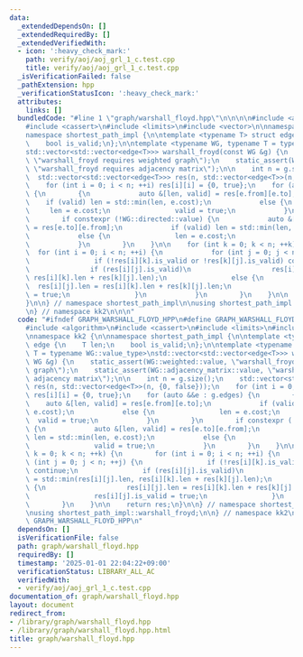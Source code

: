```yaml
---
data:
  _extendedDependsOn: []
  _extendedRequiredBy: []
  _extendedVerifiedWith:
  - icon: ':heavy_check_mark:'
    path: verify/aoj/aoj_grl_1_c.test.cpp
    title: verify/aoj/aoj_grl_1_c.test.cpp
  _isVerificationFailed: false
  _pathExtension: hpp
  _verificationStatusIcon: ':heavy_check_mark:'
  attributes:
    links: []
  bundledCode: "#line 1 \"graph/warshall_floyd.hpp\"\n\n\n\n#include <algorithm>\n\
    #include <cassert>\n#include <limits>\n#include <vector>\n\nnamespace kk2 {\n\n\
    namespace shortest_path_impl {\n\ntemplate <typename T> struct edge {\n    T len;\n\
    \    bool is_valid;\n};\n\ntemplate <typename WG, typename T = typename WG::value_type>\n\
    std::vector<std::vector<edge<T>>> warshall_froyd(const WG &g) {\n    static_assert(WG::weighted::value,\
    \ \"warshall_froyd requires weighted graph\");\n    static_assert(WG::adjacency_matrix::value,\
    \ \"warshall_froyd requires adjacency matrix\");\n\n    int n = g.size();\n  \
    \  std::vector<std::vector<edge<T>>> res(n, std::vector<edge<T>>(n, {0, false}));\n\
    \    for (int i = 0; i < n; ++i) res[i][i] = {0, true};\n    for (auto &&e : g.edges)\
    \ {\n        {\n            auto &[len, valid] = res[e.from][e.to];\n        \
    \    if (valid) len = std::min(len, e.cost);\n            else {\n           \
    \     len = e.cost;\n                valid = true;\n            }\n        }\n\
    \        if constexpr (!WG::directed::value) {\n            auto &[len, valid]\
    \ = res[e.to][e.from];\n            if (valid) len = std::min(len, e.cost);\n\
    \            else {\n                len = e.cost;\n                valid = true;\n\
    \            }\n        }\n    }\n\n    for (int k = 0; k < n; ++k) {\n      \
    \  for (int i = 0; i < n; ++i) {\n            for (int j = 0; j < n; ++j) {\n\
    \                if (!res[i][k].is_valid or !res[k][j].is_valid) continue;\n \
    \               if (res[i][j].is_valid)\n                    res[i][j].len = std::min(res[i][j].len,\
    \ res[i][k].len + res[k][j].len);\n                else {\n                  \
    \  res[i][j].len = res[i][k].len + res[k][j].len;\n                    res[i][j].is_valid\
    \ = true;\n                }\n            }\n        }\n    }\n\n    return res;\n\
    }\n\n} // namespace shortest_path_impl\n\nusing shortest_path_impl::warshall_froyd;\n\
    \n} // namespace kk2\n\n\n"
  code: "#ifndef GRAPH_WARSHALL_FLOYD_HPP\n#define GRAPH_WARSHALL_FLOYD_HPP 1\n\n\
    #include <algorithm>\n#include <cassert>\n#include <limits>\n#include <vector>\n\
    \nnamespace kk2 {\n\nnamespace shortest_path_impl {\n\ntemplate <typename T> struct\
    \ edge {\n    T len;\n    bool is_valid;\n};\n\ntemplate <typename WG, typename\
    \ T = typename WG::value_type>\nstd::vector<std::vector<edge<T>>> warshall_froyd(const\
    \ WG &g) {\n    static_assert(WG::weighted::value, \"warshall_froyd requires weighted\
    \ graph\");\n    static_assert(WG::adjacency_matrix::value, \"warshall_froyd requires\
    \ adjacency matrix\");\n\n    int n = g.size();\n    std::vector<std::vector<edge<T>>>\
    \ res(n, std::vector<edge<T>>(n, {0, false}));\n    for (int i = 0; i < n; ++i)\
    \ res[i][i] = {0, true};\n    for (auto &&e : g.edges) {\n        {\n        \
    \    auto &[len, valid] = res[e.from][e.to];\n            if (valid) len = std::min(len,\
    \ e.cost);\n            else {\n                len = e.cost;\n              \
    \  valid = true;\n            }\n        }\n        if constexpr (!WG::directed::value)\
    \ {\n            auto &[len, valid] = res[e.to][e.from];\n            if (valid)\
    \ len = std::min(len, e.cost);\n            else {\n                len = e.cost;\n\
    \                valid = true;\n            }\n        }\n    }\n\n    for (int\
    \ k = 0; k < n; ++k) {\n        for (int i = 0; i < n; ++i) {\n            for\
    \ (int j = 0; j < n; ++j) {\n                if (!res[i][k].is_valid or !res[k][j].is_valid)\
    \ continue;\n                if (res[i][j].is_valid)\n                    res[i][j].len\
    \ = std::min(res[i][j].len, res[i][k].len + res[k][j].len);\n                else\
    \ {\n                    res[i][j].len = res[i][k].len + res[k][j].len;\n    \
    \                res[i][j].is_valid = true;\n                }\n            }\n\
    \        }\n    }\n\n    return res;\n}\n\n} // namespace shortest_path_impl\n\
    \nusing shortest_path_impl::warshall_froyd;\n\n} // namespace kk2\n\n#endif //\
    \ GRAPH_WARSHALL_FLOYD_HPP\n"
  dependsOn: []
  isVerificationFile: false
  path: graph/warshall_floyd.hpp
  requiredBy: []
  timestamp: '2025-01-01 22:04:22+09:00'
  verificationStatus: LIBRARY_ALL_AC
  verifiedWith:
  - verify/aoj/aoj_grl_1_c.test.cpp
documentation_of: graph/warshall_floyd.hpp
layout: document
redirect_from:
- /library/graph/warshall_floyd.hpp
- /library/graph/warshall_floyd.hpp.html
title: graph/warshall_floyd.hpp
---
```

